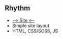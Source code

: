 ## Rhythm
- [--> Site <--](https://makar77777.github.io/rhythm/)
- Simple site layout
- HTML, CSS/SCSS, JS

